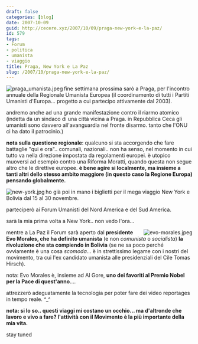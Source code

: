 ```yaml
---
draft: false
categories: [blog]
date: 2007-10-09
guid: http://cecere.xyz/2007/10/09/praga-new-york-e-la-paz/
id: 579
tags:
- Forum
- politica
- umanista
- viaggio
title: Praga, New York e La Paz
slug: /2007/10/praga-new-york-e-la-paz/
---
```


<img src='http://cecere.xyz/wp-content/uploads/sites/3/2007/10/praga_umanista.jpeg' alt='praga_umanista.jpeg' align="left" />fine settimana prossima sarò a Praga, per l'incontro annuale della Regionale Umanista Europea (il coordinamento di tutti i Partiti Umanisti d'Europa… progetto a cui partecipo attivamente dal 2003).
  
andremo anche ad una grande manifestazione contro il riarmo atomico (indetta da un sindaco di una città vicina a Praga. in Repubblica Ceca gli umanisti sono davvero all'avanguardia nel fronte disarmo. tanto che l'ONU ci ha dato il patrocinio.)

**nota sulla questione regionale**: qualcuno si sta accorgendo che fare battaglie "qui e ora".. comunali, nazionali.. non ha senso, nel momento in cui tutto va nella direzione impostata da regolamenti europei. è utopico muoversi ad esempio contro una Riforma Moratti, quando questa non segue altro che le direttive europee. **è bene agire si localmente, ma insieme a tanti altri dello stesso ambito maggiore (in questo caso la Regione Europa) pensando globalmente.**

<img src='http://cecere.xyz/wp-content/uploads/sites/3/2007/10/new-york.jpg' alt='new-york.jpg' align="left" />ho già poi in mano i biglietti per il mega viaggio New York e Bolivia dal 15 al 30 novembre.
  
parteciperò ai Forum Umanisti del Nord America e del Sud America.

sarà la mia prima volta a New York.. non vedo l'ora…

<img src='http://cecere.xyz/wp-content/uploads/sites/3/2007/10/evo-morales.jpeg' alt='evo-morales.jpeg' align="right" />mentre a La Paz il Forum sarà aperto dal **presidente Evo Morales, che ha definito umanista** (e non _comunista_ o _socialista_) **la rivoluzione che sta compiendo in Bolivia** (se ne sa poco perché ovviamente è una cosa _scomoda_… è in strettissimo legame con i nostri del movimento, tra cui l'ex candidato umanista alle presidenziali del Cile Tomas Hirsch).

nota: Evo Morales è, insieme ad Al Gore, **uno dei favoriti al Premio Nobel per la Pace di quest'anno**….

attrezzerò adeguatamente la tecnologia per poter fare dei video reportages in tempo reale. ^_^

**nota: si lo so.. questi viaggi mi costano un occhio… ma d'altronde che lavoro e vivo a fare? l'attività con il Movimento è la più importante della mia vita.**
  
stay tuned